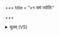 +++
title = "०१ समं ज्योतिः"

+++
<details><summary>मूलम् (VS)</summary>

स॒मं ज्योतिः॒ सूर्ये॒णाह्ना॒ रात्री॑ स॒माव॑ती। कृ॑णोमि स॒त्यमू॒तये॑ऽर॒साः स॑न्तु॒ कृत्व॑रीः ॥
</details>